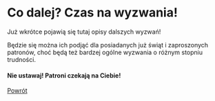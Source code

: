 # Co dalej? Czas na wyzwania!
Już wkrótce pojawią się tutaj opisy dalszych wyzwań!

Będzie się można ich podjąć dla posiadanych już świąt i zaproszonych patronów, choć będą też bardzej ogólne wyzwania o różnym stopniu trudności.

#### Nie ustawaj! Patroni czekają na Ciebie!

[Powrót](index.md)
